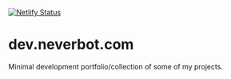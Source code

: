 [![Netlify Status](https://api.netlify.com/api/v1/badges/13a85032-c68b-4f02-badc-68ef43ac412f/deploy-status)](https://app.netlify.com/sites/zen-panini-2ac85c/deploys)

# dev.neverbot.com

Minimal development portfolio/collection of some of my projects.

